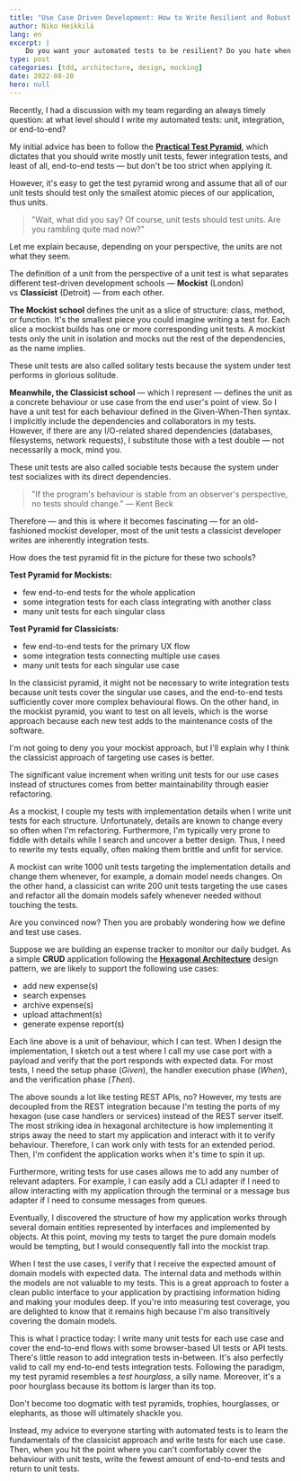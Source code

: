 ```yaml
---
title: "Use Case Driven Development: How to Write Resilient and Robust Tests"
author: Niko Heikkilä
lang: en
excerpt: |
    Do you want your automated tests to be resilient? Do you hate when your tests break when you refactor or rewrite parts of the functionality? High-level end-to-end tests guarantee this, but their problems arise from flakiness and slowness.
type: post
categories: [tdd, architecture, design, mocking]
date: 2022-08-20
hero: null
---
```


Recently, I had a discussion with my team regarding an always timely question: at what level should I write my automated tests: unit, integration, or end-to-end?

My initial advice has been to follow the [**Practical Test Pyramid**](https://martinfowler.com/articles/practical-test-pyramid.html), which dictates that you should write mostly unit tests, fewer integration tests, and least of all, end-to-end tests — but don't be too strict when applying it.

However, it's easy to get the test pyramid wrong and assume that all of our unit tests should test only the smallest atomic pieces of our application, thus units.

> "Wait, what did you say? Of course, unit tests should test units. Are you rambling quite mad now?"

Let me explain because, depending on your perspective, the units are not what they seem.

The definition of a unit from the perspective of a unit test is what separates different test-driven development schools — **Mockist** (London) vs **Classicist** (Detroit) — from each other.

**The Mockist school** defines the unit as a slice of structure: class, method, or function. It's the smallest piece you could imagine writing a test for. Each slice a mockist builds has one or more corresponding unit tests. A mockist tests only the unit in isolation and mocks out the rest of the dependencies, as the name implies.

These unit tests are also called solitary tests because the system under test performs in glorious solitude.

**Meanwhile, the Classicist school** — which I represent — defines the unit as a concrete behaviour or use case from the end user's point of view. So I have a unit test for each behaviour defined in the Given-When-Then syntax. I implicitly include the dependencies and collaborators in my tests. However, if there are any I/O-related shared dependencies (databases, filesystems, network requests), I substitute those with a test double — not necessarily a mock, mind you.

These unit tests are also called sociable tests because the system under test socializes with its direct dependencies.

> "If the program's behaviour is stable from an observer's perspective, no tests should change." — Kent Beck

Therefore — and this is where it becomes fascinating — for an old-fashioned mockist developer, most of the unit tests a classicist developer writes are inherently integration tests.

How does the test pyramid fit in the picture for these two schools?

**Test Pyramid for Mockists:**

-   few end-to-end tests for the whole application
-   some integration tests for each class integrating with another class
-   many unit tests for each singular class

**Test Pyramid for Classicists:**

-   few end-to-end tests for the primary UX flow
-   some integration tests connecting multiple use cases
-   many unit tests for each singular use case

In the classicist pyramid, it might not be necessary to write integration tests because unit tests cover the singular use cases, and the end-to-end tests sufficiently cover more complex behavioural flows. On the other hand, in the mockist pyramid, you want to test on all levels, which is the worse approach because each new test adds to the maintenance costs of the software.

I'm not going to deny you your mockist approach, but I'll explain why I think the classicist approach of targeting use cases is better.

The significant value increment when writing unit tests for our use cases instead of structures comes from better maintainability through easier refactoring.

As a mockist, I couple my tests with implementation details when I write unit tests for each structure. Unfortunately, details are known to change every so often when I'm refactoring. Furthermore, I'm typically very prone to fiddle with details while I search and uncover a better design. Thus, I need to rewrite my tests equally, often making them brittle and unfit for service.

A mockist can write 1000 unit tests targeting the implementation details and change them whenever, for example, a domain model needs changes. On the other hand, a classicist can write 200 unit tests targeting the use cases and refactor all the domain models safely whenever needed without touching the tests.

Are you convinced now? Then you are probably wondering how we define and test use cases.

Suppose we are building an expense tracker to monitor our daily budget. As a simple **CRUD** application following the [**Hexagonal Architecture**](https://alistair.cockburn.us/hexagonal-architecture/) design pattern, we are likely to support the following use cases:

-   add new expense(s)
-   search expenses
-   archive expense(s)
-   upload attachment(s)
-   generate expense report(s)

Each line above is a unit of behaviour, which I can test. When I design the implementation, I sketch out a test where I call my use case port with a payload and verify that the port responds with expected data. For most tests, I need the setup phase (_Given_), the handler execution phase (_When_), and the verification phase (_Then_).

The above sounds a lot like testing REST APIs, no? However, my tests are decoupled from the REST integration because I'm testing the ports of my hexagon (use case handlers or services) instead of the REST server itself. The most striking idea in hexagonal architecture is how implementing it strips away the need to start my application and interact with it to verify behaviour. Therefore, I can work only with tests for an extended period. Then, I'm confident the application works when it's time to spin it up.

Furthermore, writing tests for use cases allows me to add any number of relevant adapters. For example, I can easily add a CLI adapter if I need to allow interacting with my application through the terminal or a message bus adapter if I need to consume messages from queues.

Eventually, I discovered the structure of how my application works through several domain entities represented by interfaces and implemented by objects. At this point, moving my tests to target the pure domain models would be tempting, but I would consequently fall into the mockist trap.

When I test the use cases, I verify that I receive the expected amount of domain models with expected data. The internal data and methods within the models are not valuable to my tests. This is a great approach to foster a clean public interface to your application by practising information hiding and making your modules deep. If you're into measuring test coverage, you are delighted to know that it remains high because I'm also transitively covering the domain models.

This is what I practice today: I write many unit tests for each use case and cover the end-to-end flows with some browser-based UI tests or API tests. There's little reason to add integration tests in-between. It's also perfectly valid to call my end-to-end tests integration tests. Following the paradigm, my test pyramid resembles a *test hourglass*, a silly name. Moreover, it's a poor hourglass because its bottom is larger than its top.

Don't become too dogmatic with test pyramids, trophies, hourglasses, or elephants, as those will ultimately shackle you.

Instead, my advice to everyone starting with automated tests is to learn the fundamentals of the classicist approach and write tests for each use case. Then, when you hit the point where you can't comfortably cover the behaviour with unit tests, write the fewest amount of end-to-end tests and return to unit tests.
